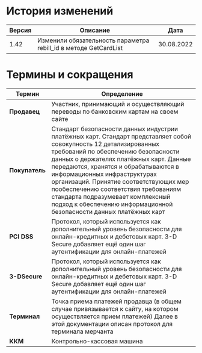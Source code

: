 # История изменений
| Версия | Описание |  Дата |
| ------ | -------- | ----- |
| 1.42 | Изменили обязательность параметра rebill_id в методе GetCardList | 30.08.2022 |

# Термины и сокращения
| **Термин** | Определение |
| ------ | -------- |
| **Продавец** | Участник, принимающий и осуществляющий переводы по банковским картам на своем сайте |
| **Покупатель** | Стандарт безопасности данных индустрии платёжных карт. Стандарт представляет собой совокупность 12 детализированных требований  по обеспечению безопасности данных о держателях платёжных карт. Данные передаются, хранятся и обрабатываются в информационных инфраструктурах организаций. Принятие соответствующих мер пообеспечению соответствия требованиям стандарта подразумевает комплексный подход к обеспечению информационной безопасности данных платёжных карт |
| **PCI DSS** | Протокол, который используется как дополнительный уровень безопасности для онлайн-кредитных и дебетовых карт. 3-D Secure добавляет ещё один шаг аутентификации для онлайн-платежей |
| **3-DSecure** | Протокол, который используется как дополнительный уровень безопасности для онлайн-кредитных и дебетовых карт. 3-D Secure добавляет ещё один шаг аутентификации для онлайн-платежей |
| **Терминал** | Точка приема платежей продавца (в общем случае привязывается к сайту, на котором осуществляется прием платежей) Далее в этой документации описан протокол для терминала мерчанта |
| **ККМ** | Контрольно-кассовая машина|
